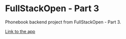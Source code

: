 # FullStackOpen - Part 3

Phonebook backend project from FullStackOpen - Part 3.

[Link to the app](https://glacial-ravine-26628.herokuapp.com/)
